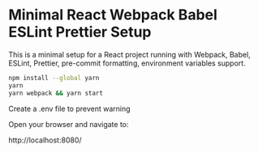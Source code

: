 # Minimal React Webpack Babel ESLint Prettier Setup

This is a minimal setup for a React project running with Webpack, Babel, ESLint, Prettier, pre-commit formatting, environment variables support.

   ```bash
   npm install --global yarn
   yarn
   yarn webpack && yarn start
   ```

Create a .env file to prevent warning

Open your browser and navigate to:

   http://localhost:8080/
